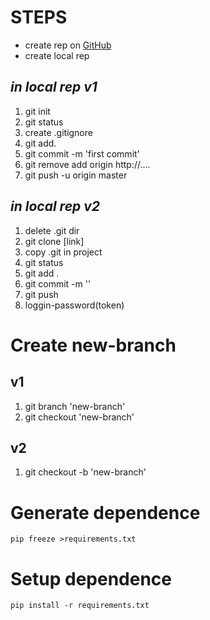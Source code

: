 # **STEPS**

* create rep on [GitHub](https://github.com/)
* create local rep
## *in local rep v1*
1. git init
2. git status
3. create .gitignore
4. git add.
5. git commit -m 'first commit'
6. git remove add origin http://....
7. git push -u origin master

## *in local rep v2*
1. delete .git dir
2. git clone [link]
3. copy .git in project
4. git status
5. git add .
6. git commit -m ''
7. git push
8. loggin-password(token)


# **Create new-branch**
## **v1**
1. git branch 'new-branch'
2. git checkout 'new-branch'
## **v2**
1. git checkout -b 'new-branch'

# **Generate dependence**

```
pip freeze >requirements.txt
```
# **Setup dependence**

```
pip install -r requirements.txt 
```


